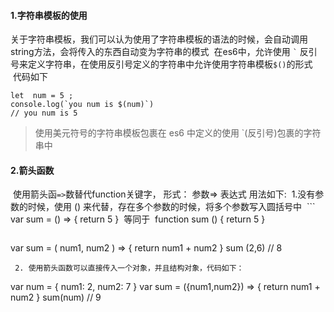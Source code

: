 #### 1.字符串模板的使用
  关于字符串模板，我们可以认为使用了字符串模板的语法的时候，会自动调用string方法，会将传入的东西自动变为字符串的模式
  在es6中，允许使用 `` ` `` 反引号来定义字符串，在使用反引号定义的字符串中允许使用字符串模板``$()``的形式 
  代码如下
```
let  num = 5 ;
console.log(`you num is $(num)`)
// you num is 5
```
>使用美元符号的字符串模板包裹在 es6 中定义的使用 `(反引号)包裹的字符串中
>
#### 2.箭头函数
  使用箭头函``=>``数替代function关键字， 形式： 参数=> 表达式  用法如下:
  1.没有参数的时候，使用 () 来代替，存在多个参数的时候，将多个参数写入圆括号中
  ```
  var sum = () => {
      return 5
  }
  等同于
  function sum () {
    return 5
  } 
  ```
  
  ```
  var sum = ( num1, num2 ) => {
      return  num1 + num2
  }
  sum (2,6) // 8
  ```
  2. 使用箭头函数可以直接传入一个对象，并且结构对象，代码如下：
  
  ```
  var num = {
    num1: 2,
    num2: 7
  }
  var sum = ({num1,num2}) => {
      return num1 + num2
  }
  sum(num) // 9
  ```
